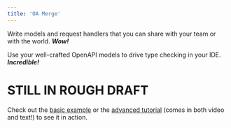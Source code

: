 ```yaml
---
title: 'OA Merge'
---
```


Write models and request handlers that you can share with your team or with the world. ***Wow!***

Use your well-crafted OpenAPI models to drive type checking in your IDE. ***Incredible!***

# STILL IN ROUGH DRAFT

<!--
Validate and cast requests, using only the code you need. ***Astonishing!***
-->

Check out the [basic example](/docs/example) or the [advanced tutorial](/docs/tutorial) (comes in both video and text!) to see it in action.
